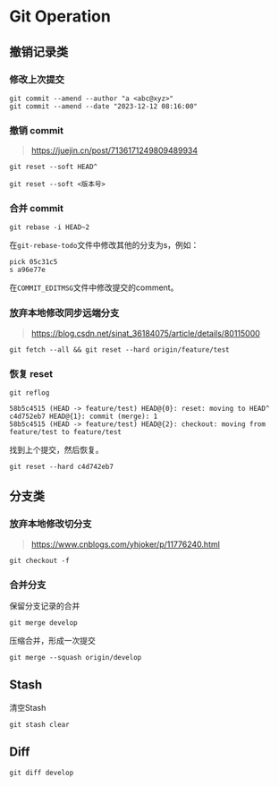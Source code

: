 # Git Operation

## 撤销记录类

### 修改上次提交

```
git commit --amend --author "a <abc@xyz>"
git commit --amend --date "2023-12-12 08:16:00"
```

### 撤销 commit

> https://juejin.cn/post/7136171249809489934

```
git reset --soft HEAD^

git reset --soft <版本号>
```

### 合并 commit

```
git rebase -i HEAD~2
```

在`git-rebase-todo`文件中修改其他的分支为s，例如：
```
pick 05c31c5
s a96e77e
```

在`COMMIT_EDITMSG`文件中修改提交的comment。

### 放弃本地修改同步远端分支

> https://blog.csdn.net/sinat_36184075/article/details/80115000

```
git fetch --all && git reset --hard origin/feature/test
```

### 恢复 reset

```
git reflog
```

```
58b5c4515 (HEAD -> feature/test) HEAD@{0}: reset: moving to HEAD^
c4d752eb7 HEAD@{1}: commit (merge): 1
58b5c4515 (HEAD -> feature/test) HEAD@{2}: checkout: moving from feature/test to feature/test
```

找到上个提交，然后恢复。


```
git reset --hard c4d742eb7
```

## 分支类

### 放弃本地修改切分支

> https://www.cnblogs.com/yhjoker/p/11776240.html

```
git checkout -f
```

### 合并分支

保留分支记录的合并

```
git merge develop
```

压缩合并，形成一次提交
```
git merge --squash origin/develop
```

## Stash

清空Stash
```
git stash clear
```

## Diff

```
git diff develop
```
